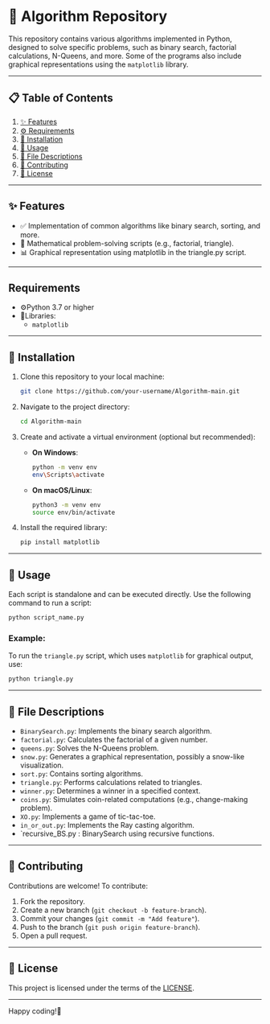 
# 🌟 Algorithm Repository

This repository contains various algorithms implemented in Python, designed to solve specific problems, such as binary search, factorial calculations, N-Queens, and more. Some of the programs also include graphical representations using the `matplotlib` library.

---

## 📋 Table of Contents

1. [✨ Features](#-features)
2. [⚙️ Requirements](#️-requirements)
3. [🚀 Installation](#-installation)
4. [📖 Usage](#-usage)
5. [📂 File Descriptions](#-file-descriptions)
6. [🤝 Contributing](#-contributing)
7. [📜 License](#-license)

---

## ✨ Features

- ✅ Implementation of common algorithms like binary search, sorting, and more.
- 🔢 Mathematical problem-solving scripts (e.g., factorial, triangle).
- 📊 Graphical representation using matplotlib in the triangle.py script.

---

## Requirements

- ⚙️Python 3.7 or higher
- 🐍Libraries:
  -  `matplotlib`

---

## 🚀 Installation

1. Clone this repository to your local machine:

   ```bash
   git clone https://github.com/your-username/Algorithm-main.git
   ```

2. Navigate to the project directory:

   ```bash
   cd Algorithm-main
   ```

3. Create and activate a virtual environment (optional but recommended):

   - **On Windows**:
     ```bash
     python -m venv env
     env\Scripts\activate
     ```
   - **On macOS/Linux**:
     ```bash
     python3 -m venv env
     source env/bin/activate
     ```

4. Install the required library:

   ```bash
   pip install matplotlib
   ```

---

## 📖 Usage

Each script is standalone and can be executed directly. Use the following command to run a script:

```bash
python script_name.py
```

### Example:

To run the `triangle.py` script, which uses `matplotlib` for graphical output, use:

```bash
python triangle.py
```

---

## 📂 File Descriptions

- `BinarySearch.py`: Implements the binary search algorithm.
- `factorial.py`: Calculates the factorial of a given number.
- `queens.py`: Solves the N-Queens problem.
- `snow.py`: Generates a graphical representation, possibly a snow-like visualization.
- `sort.py`: Contains sorting algorithms.
- `triangle.py`: Performs calculations related to triangles.
- `winner.py`: Determines a winner in a specified context.
- `coins.py`: Simulates coin-related computations (e.g., change-making problem).
- `XO.py`: Implements a game of tic-tac-toe.
- `in_or_out.py`: Implements the Ray casting algorithm.
- `recursive_BS.py : BinarySearch using recursive functions.

---

## 🤝 Contributing

Contributions are welcome! To contribute:

1. Fork the repository.
2. Create a new branch (`git checkout -b feature-branch`).
3. Commit your changes (`git commit -m "Add feature"`).
4. Push to the branch (`git push origin feature-branch`).
5. Open a pull request.

---

## 📜 License

This project is licensed under the terms of the [LICENSE](./LICENSE).

---

Happy coding!🎉
